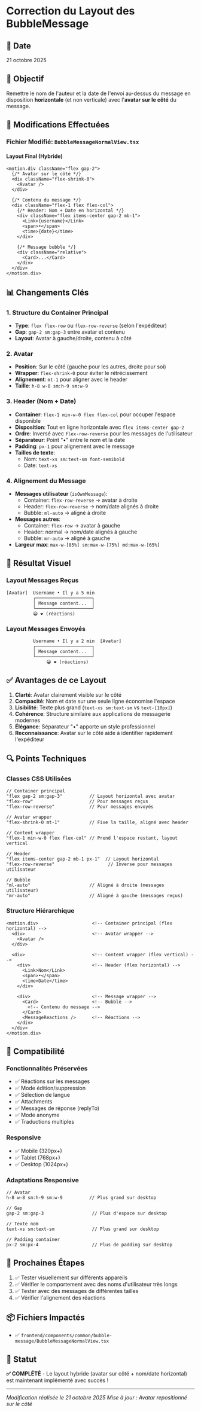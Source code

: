 # Correction du Layout des BubbleMessage

## 📅 Date
21 octobre 2025

## 🎯 Objectif
Remettre le nom de l'auteur et la date de l'envoi au-dessus du message en disposition **horizontale** (et non verticale) avec l'**avatar sur le côté** du message.

## 🔧 Modifications Effectuées

### Fichier Modifié: `BubbleMessageNormalView.tsx`

#### Layout Final (Hybride)
```tsx
<motion.div className="flex gap-2">
  {/* Avatar sur le côté */}
  <div className="flex-shrink-0">
    <Avatar />
  </div>
  
  {/* Contenu du message */}
  <div className="flex-1 flex flex-col">
    {/* Header: Nom + Date en horizontal */}
    <div className="flex items-center gap-2 mb-1">
      <Link>{username}</Link>
      <span>•</span>
      <time>{date}</time>
    </div>
    
    {/* Message bubble */}
    <div className="relative">
      <Card>...</Card>
    </div>
  </div>
</motion.div>
```

## 📊 Changements Clés

### 1. **Structure du Container Principal**
- **Type**: `flex flex-row` ou `flex-row-reverse` (selon l'expéditeur)
- **Gap**: `gap-2 sm:gap-3` entre avatar et contenu
- **Layout**: Avatar à gauche/droite, contenu à côté

### 2. **Avatar**
- **Position**: Sur le côté (gauche pour les autres, droite pour soi)
- **Wrapper**: `flex-shrink-0` pour éviter le rétrécissement
- **Alignement**: `mt-1` pour aligner avec le header
- **Taille**: `h-8 w-8 sm:h-9 sm:w-9`

### 3. **Header (Nom + Date)**
- **Container**: `flex-1 min-w-0 flex flex-col` pour occuper l'espace disponible
- **Disposition**: Tout en ligne horizontale avec `flex items-center gap-2`
- **Ordre**: Inversé avec `flex-row-reverse` pour les messages de l'utilisateur
- **Séparateur**: Point "•" entre le nom et la date
- **Padding**: `px-1` pour alignement avec le message
- **Tailles de texte**: 
  - Nom: `text-xs sm:text-sm font-semibold`
  - Date: `text-xs`

### 4. **Alignement du Message**
- **Messages utilisateur** (`isOwnMessage`): 
  - Container: `flex-row-reverse` → avatar à droite
  - Header: `flex-row-reverse` → nom/date alignés à droite
  - Bubble: `ml-auto` → aligné à droite
- **Messages autres**: 
  - Container: `flex-row` → avatar à gauche
  - Header: normal → nom/date alignés à gauche
  - Bubble: `mr-auto` → aligné à gauche
- **Largeur max**: `max-w-[85%] sm:max-w-[75%] md:max-w-[65%]`

## 🎨 Résultat Visuel

### Layout Messages Reçus
```
[Avatar]  Username • Il y a 5 min
          ┌─────────────────────┐
          │ Message content...  │
          └─────────────────────┘
          😀 ❤️ (réactions)
```

### Layout Messages Envoyés
```
          Username • Il y a 2 min  [Avatar]
          ┌─────────────────────┐
          │ Message content...  │
          └─────────────────────┘
               😀 ❤️ (réactions)
```

## ✅ Avantages de ce Layout

1. **Clarté**: Avatar clairement visible sur le côté
2. **Compacité**: Nom et date sur une seule ligne économise l'espace
3. **Lisibilité**: Texte plus grand (`text-xs sm:text-sm` vs `text-[10px]`)
4. **Cohérence**: Structure similaire aux applications de messagerie modernes
5. **Élégance**: Séparateur "•" apporte un style professionnel
6. **Reconnaissance**: Avatar sur le côté aide à identifier rapidement l'expéditeur

## 🔍 Points Techniques

### Classes CSS Utilisées
```tsx
// Container principal
"flex gap-2 sm:gap-3"          // Layout horizontal avec avatar
"flex-row"                     // Pour messages reçus
"flex-row-reverse"             // Pour messages envoyés

// Avatar wrapper
"flex-shrink-0 mt-1"           // Fixe la taille, aligné avec header

// Content wrapper
"flex-1 min-w-0 flex flex-col" // Prend l'espace restant, layout vertical

// Header
"flex items-center gap-2 mb-1 px-1"  // Layout horizontal
"flex-row-reverse"                    // Inverse pour messages utilisateur

// Bubble
"ml-auto"                      // Aligné à droite (messages utilisateur)
"mr-auto"                      // Aligné à gauche (messages reçus)
```

### Structure Hiérarchique
```tsx
<motion.div>                    <!-- Container principal (flex horizontal) -->
  <div>                         <!-- Avatar wrapper -->
    <Avatar />
  </div>
  
  <div>                         <!-- Content wrapper (flex vertical) -->
    <div>                       <!-- Header (flex horizontal) -->
      <Link>Nom</Link>
      <span>•</span>
      <time>Date</time>
    </div>
    
    <div>                       <!-- Message wrapper -->
      <Card>                    <!-- Bubble -->
        <!-- Contenu du message -->
      </Card>
      <MessageReactions />      <!-- Réactions -->
    </div>
  </div>
</motion.div>
```

## 📝 Compatibilité

### Fonctionnalités Préservées
- ✅ Réactions sur les messages
- ✅ Mode édition/suppression
- ✅ Sélection de langue
- ✅ Attachments
- ✅ Messages de réponse (replyTo)
- ✅ Mode anonyme
- ✅ Traductions multiples

### Responsive
- ✅ Mobile (320px+)
- ✅ Tablet (768px+)
- ✅ Desktop (1024px+)

### Adaptations Responsive
```tsx
// Avatar
h-8 w-8 sm:h-9 sm:w-9          // Plus grand sur desktop

// Gap
gap-2 sm:gap-3                  // Plus d'espace sur desktop

// Texte nom
text-xs sm:text-sm              // Plus grand sur desktop

// Padding container
px-2 sm:px-4                    // Plus de padding sur desktop
```

## 🚀 Prochaines Étapes

1. ✅ Tester visuellement sur différents appareils
2. ✅ Vérifier le comportement avec des noms d'utilisateur très longs
3. ✅ Tester avec des messages de différentes tailles
4. ✅ Vérifier l'alignement des réactions

## 📦 Fichiers Impactés

- ✅ `frontend/components/common/bubble-message/BubbleMessageNormalView.tsx`

## 🎯 Statut

**✅ COMPLÉTÉ** - Le layout hybride (avatar sur côté + nom/date horizontal) est maintenant implémenté avec succès !

---

*Modification réalisée le 21 octobre 2025*
*Mise à jour : Avatar repositionné sur le côté*
